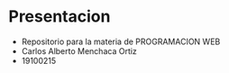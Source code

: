# Presentacion 
+ Repositorio para la materia de PROGRAMACION WEB
+ Carlos Alberto Menchaca Ortiz
+ 19100215
